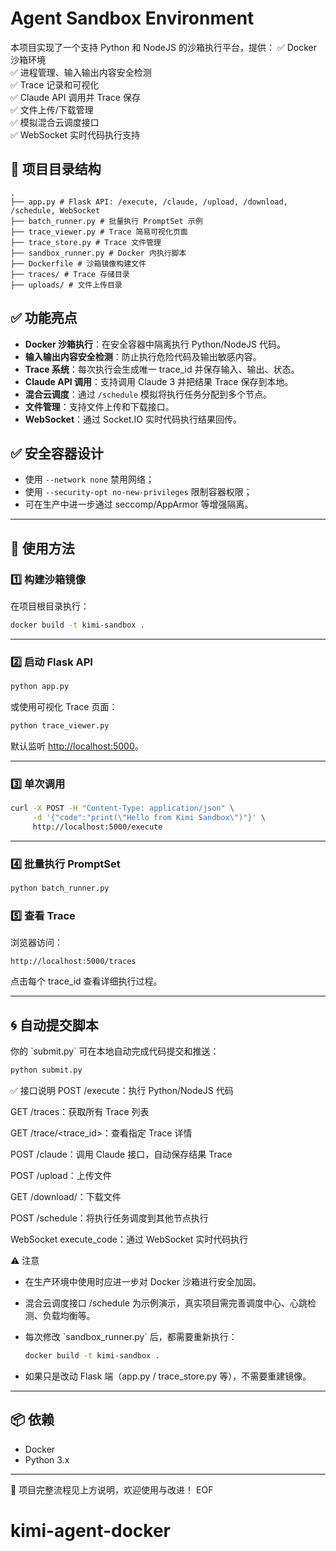 # Agent Sandbox Environment

本项目实现了一个支持 Python 和 NodeJS 的沙箱执行平台，提供：
✅ Docker 沙箱环境  
✅ 进程管理、输入输出内容安全检测  
✅ Trace 记录和可视化  
✅ Claude API 调用并 Trace 保存  
✅ 文件上传/下载管理  
✅ 模拟混合云调度接口  
✅ WebSocket 实时代码执行支持  


## 📁 项目目录结构

```
.
├── app.py # Flask API: /execute, /claude, /upload, /download, /schedule, WebSocket
├── batch_runner.py # 批量执行 PromptSet 示例
├── trace_viewer.py # Trace 简易可视化页面
├── trace_store.py # Trace 文件管理
├── sandbox_runner.py # Docker 内执行脚本
├── Dockerfile # 沙箱镜像构建文件
├── traces/ # Trace 存储目录
├── uploads/ # 文件上传目录
```


## ✅ 功能亮点

- **Docker 沙箱执行**：在安全容器中隔离执行 Python/NodeJS 代码。
- **输入输出内容安全检测**：防止执行危险代码及输出敏感内容。
- **Trace 系统**：每次执行会生成唯一 trace_id 并保存输入、输出、状态。
- **Claude API 调用**：支持调用 Claude 3 并把结果 Trace 保存到本地。
- **混合云调度**：通过 `/schedule` 模拟将执行任务分配到多个节点。
- **文件管理**：支持文件上传和下载接口。
- **WebSocket**：通过 Socket.IO 实时代码执行结果回传。


## ✅ 安全容器设计

- 使用 `--network none` 禁用网络；
- 使用 `--security-opt no-new-privileges` 限制容器权限；
- 可在生产中进一步通过 seccomp/AppArmor 等增强隔离。

---

## 🚀 使用方法

### 1️⃣ 构建沙箱镜像

在项目根目录执行：
```bash
docker build -t kimi-sandbox .
```

---

### 2️⃣ 启动 Flask API

```bash
python app.py
```

或使用可视化 Trace 页面：
```bash
python trace_viewer.py
```

默认监听 [http://localhost:5000](http://localhost:5000)。

---

### 3️⃣ 单次调用

```bash
curl -X POST -H "Content-Type: application/json" \
     -d '{"code":"print(\"Hello from Kimi Sandbox\")"}' \
     http://localhost:5000/execute
```

---

### 4️⃣ 批量执行 PromptSet

```bash
python batch_runner.py
```


### 5️⃣ 查看 Trace

浏览器访问：
```
http://localhost:5000/traces
```

点击每个 trace_id 查看详细执行过程。

---

## 🌀 自动提交脚本

你的 \`submit.py\` 可在本地自动完成代码提交和推送：
```bash
python submit.py
```

✅ 接口说明
POST /execute：执行 Python/NodeJS 代码

GET /traces：获取所有 Trace 列表

GET /trace/<trace_id>：查看指定 Trace 详情

POST /claude：调用 Claude 接口，自动保存结果 Trace

POST /upload：上传文件

GET /download/<filename>：下载文件

POST /schedule：将执行任务调度到其他节点执行

WebSocket execute_code：通过 WebSocket 实时代码执行


⚠️ 注意

- 在生产环境中使用时应进一步对 Docker 沙箱进行安全加固。

- 混合云调度接口 /schedule 为示例演示，真实项目需完善调度中心、心跳检测、负载均衡等。

- 每次修改 \`sandbox_runner.py\` 后，都需要重新执行：
  ```bash
  docker build -t kimi-sandbox .
  ```
- 如果只是改动 Flask 端（app.py / trace_store.py 等），不需要重建镜像。

---

## 📦 依赖

- Docker
- Python 3.x

---

🔗 项目完整流程见上方说明，欢迎使用与改进！
EOF
# kimi-agent-docker
